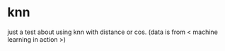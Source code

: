 # knn
just a test about using knn with distance or cos.
(data is from < machine learning in action >)
